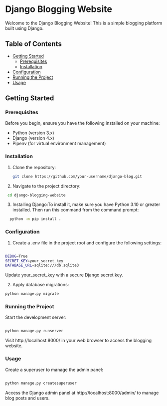 # Django Blogging Website

Welcome to the Django Blogging Website! This is a simple blogging platform built using Django.

## Table of Contents
- [Getting Started](#getting-started)
  - [Prerequisites](#prerequisites)
  - [Installation](#installation)
- [Configuration](#configuration)
- [Running the Project](#running-the-project)
- [Usage](#usage)

## Getting Started

### Prerequisites
Before you begin, ensure you have the following installed on your machine:

- Python (version 3.x)
- Django (version 4.x)
- Pipenv (for virtual environment management)

### Installation
1. Clone the repository:
   ```bash
   git clone https://github.com/your-username/django-blog.git

2. Navigate to the project directory:
  ```bash
   cd django-blogging-website
  ```
3. Installing Django:To install it, make sure you have Python 3.10 or greater installed. Then run
this command from the command prompt:
  ```bash
    python -m pip install .
  ```
### Configuration

1. Create a .env file in the project root and configure the following settings:
```bash

DEBUG=True
SECRET_KEY=your_secret_key
DATABASE_URL=sqlite:///db.sqlite3
```
Update your_secret_key with a secure Django secret key.

2. Apply database migrations:
```bash
python manage.py migrate
```

### Running the Project

Start the development server:

```bash

python manage.py runserver
```

Visit http://localhost:8000/ in your web browser to access the blogging website.

### Usage

  Create a superuser to manage the admin panel:

  ```bash

python manage.py createsuperuser
```

Access the Django admin panel at http://localhost:8000/admin/ to manage blog posts and users.


